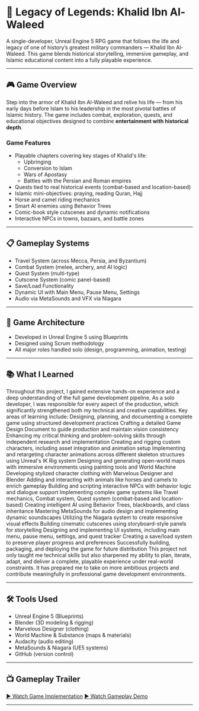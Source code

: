 # 🏹 Legacy of Legends: Khalid Ibn Al-Waleed

A single-developer, Unreal Engine 5 RPG game that follows the life and legacy of one of history’s greatest military commanders — Khalid Ibn Al-Waleed. This game blends historical storytelling, immersive gameplay, and Islamic educational content into a fully playable experience.

---

## 🎮 Game Overview

Step into the armor of Khalid Ibn Al-Waleed and relive his life — from his early days before Islam to his leadership in the most pivotal battles of Islamic history. The game includes combat, exploration, quests, and educational objectives designed to combine **entertainment with historical depth**.

### Game Features

- Playable chapters covering key stages of Khalid's life:
  - Upbringing
  - Conversion to Islam
  - Wars of Apostasy
  - Battles with the Persian and Roman empires
- Quests tied to real historical events (combat-based and location-based)
- Islamic mini-objectives: praying, reading Quran, Hajj
- Horse and camel riding mechanics
- Smart AI enemies using Behavior Trees
- Comic-book style cutscenes and dynamic notifications
- Interactive NPCs in towns, bazaars, and battle zones

---

## 📋 Gameplay Systems

- Travel System (across Mecca, Persia, and Byzantium)
- Combat System (melee, archery, and AI logic)
- Quest System (multi-type)
- Cutscene System (comic panel-based)
- Save/Load Functionality
- Dynamic UI with Main Menu, Pause Menu, Settings
- Audio via MetaSounds and VFX via Niagara

---

## 🧱 Game Architecture

- Developed in Unreal Engine 5 using Blueprints
- Designed using Scrum methodology
- All major roles handled solo (design, programming, animation, testing)

---

## 📚 What I Learned

Throughout this project, I gained extensive hands-on experience and a deep understanding of the full game development pipeline. As a solo developer, I was responsible for every aspect of the production, which significantly strengthened both my technical and creative capabilities. Key areas of learning include:
Designing, planning, and documenting a complete game using structured development practices
Crafting a detailed Game Design Document to guide production and maintain vision consistency
Enhancing my critical thinking and problem-solving skills through independent research and implementation
Creating and rigging custom characters, including asset integration and animation setup
Implementing and retargeting character animations across different skeleton structures using Unreal's IK Rig system
Designing and generating open-world maps with immersive environments using painting tools and World Machine
Developing stylized character clothing with Marvelous Designer and Blender
Adding and interacting with animals like horses and camels to enrich gameplay
Building and scripting interactive NPCs with behavior logic and dialogue support
Implementing complex game systems like Travel mechanics, Combat system, Quest system (combat-based and location-based)
Creating intelligent AI using Behavior Trees, blackboards, and class inheritance
Mastering MetaSounds for audio design and implementing dynamic soundscapes
Utilizing the Niagara system to create responsive visual effects
Building cinematic cutscenes using storyboard-style panels for storytelling
Designing and implementing UI systems, including main menu, pause menu, settings, and quest tracker
Creating a save/load system to preserve player progress and preferences
Successfully building, packaging, and deploying the game for future distribution
This project not only taught me technical skills but also sharpened my ability to plan, iterate, adapt, and deliver a complete, playable experience under real-world constraints. It has prepared me to take on more ambitious projects and contribute meaningfully in professional game development environments.

---

## 🛠️ Tools Used

- Unreal Engine 5 (Blueprints)
- Blender (3D modeling & rigging)
- Marvelous Designer (clothing)
- World Machine & Substance (maps & materials)
- Audacity (audio editing)
- MetaSounds & Niagara (UE5 systems)
- GitHub (version control)

---

## 📺 Gameplay Trailer

[▶️ Watch Game Implementation](https://youtu.be/yCRHOFl4Ndg)
[▶️ Watch Gameplay Demo](https://youtu.be/TzKIasijPR4)

---
